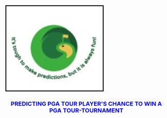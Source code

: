 <div position= relative>
<img src="images/Capstone_proj_logo.jpeg" width="300px" align="right-upper" border="3px solid red">
  <h1 style='color:blue;font-size:18px;text-align: center;'> PREDICTING PGA TOUR PLAYER'S CHANCE TO WIN A PGA TOUR-TOURNAMENT</h1>
</div>

